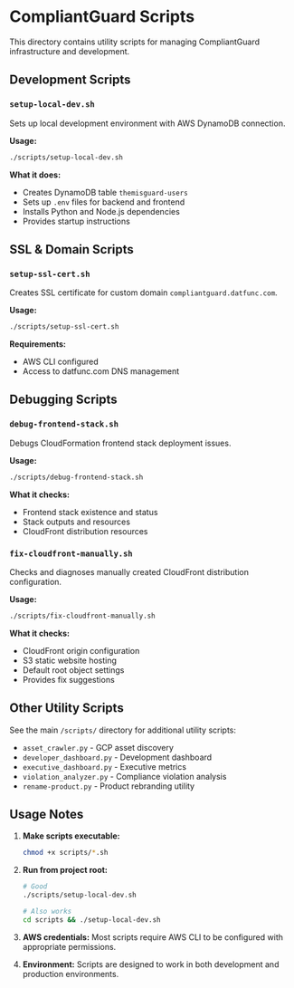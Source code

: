 # CompliantGuard Scripts

This directory contains utility scripts for managing CompliantGuard infrastructure and development.

## Development Scripts

### `setup-local-dev.sh`
Sets up local development environment with AWS DynamoDB connection.

**Usage:**
```bash
./scripts/setup-local-dev.sh
```

**What it does:**
- Creates DynamoDB table `themisguard-users`
- Sets up `.env` files for backend and frontend
- Installs Python and Node.js dependencies
- Provides startup instructions

## SSL & Domain Scripts

### `setup-ssl-cert.sh`
Creates SSL certificate for custom domain `compliantguard.datfunc.com`.

**Usage:**
```bash
./scripts/setup-ssl-cert.sh
```

**Requirements:**
- AWS CLI configured
- Access to datfunc.com DNS management

## Debugging Scripts

### `debug-frontend-stack.sh`
Debugs CloudFormation frontend stack deployment issues.

**Usage:**
```bash
./scripts/debug-frontend-stack.sh
```

**What it checks:**
- Frontend stack existence and status
- Stack outputs and resources
- CloudFront distribution resources

### `fix-cloudfront-manually.sh`
Checks and diagnoses manually created CloudFront distribution configuration.

**Usage:**
```bash
./scripts/fix-cloudfront-manually.sh
```

**What it checks:**
- CloudFront origin configuration
- S3 static website hosting
- Default root object settings
- Provides fix suggestions

## Other Utility Scripts

See the main `/scripts/` directory for additional utility scripts:
- `asset_crawler.py` - GCP asset discovery
- `developer_dashboard.py` - Development dashboard
- `executive_dashboard.py` - Executive metrics
- `violation_analyzer.py` - Compliance violation analysis
- `rename-product.py` - Product rebranding utility

## Usage Notes

1. **Make scripts executable:**
   ```bash
   chmod +x scripts/*.sh
   ```

2. **Run from project root:**
   ```bash
   # Good
   ./scripts/setup-local-dev.sh
   
   # Also works
   cd scripts && ./setup-local-dev.sh
   ```

3. **AWS credentials:** Most scripts require AWS CLI to be configured with appropriate permissions.

4. **Environment:** Scripts are designed to work in both development and production environments.